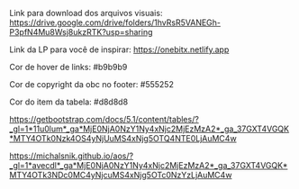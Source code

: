 ​Link para download dos arquivos visuais: https://drive.google.com/drive/folders/1hvRsR5VANEGh-P3pfN4Mu8Wsj8ukzRTK?usp=sharing

Link da LP para você de inspirar: https://onebitx.netlify.app

Cor de hover de links: #b9b9b9

Cor de copyright da obc no footer: #555252

Cor do item da tabela: #d8d8d8

https://getbootstrap.com/docs/5.1/content/tables/?_gl=1*11u0lum*_ga*MjE0NjA0NzY1Ny4xNjc2MjEzMzA2*_ga_37GXT4VGQK*MTY4OTk0Nzk4OS4yNjUuMS4xNjg5OTQ4NTE0LjAuMC4w

https://michalsnik.github.io/aos/?_gl=1*avecdl*_ga*MjE0NjA0NzY1Ny4xNjc2MjEzMzA2*_ga_37GXT4VGQK*MTY4OTk3NDc0MC4yNjcuMS4xNjg5OTc0NzYzLjAuMC4w
